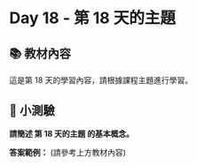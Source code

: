 # Day 18 - 第 18 天的主題

## 📚 教材內容

這是第 18 天的學習內容，請根據課程主題進行學習。

## 📝 小測驗

**請簡述 第 18 天的主題 的基本概念。**

**答案範例：** (請參考上方教材內容)
